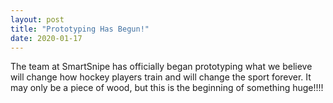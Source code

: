 ```yaml
---
layout: post
title: "Prototyping Has Begun!"
date: 2020-01-17
---
```


The team at SmartSnipe has officially began prototyping what we believe will change how hockey players train and will change the sport forever. It may only be a piece of wood, but this is the beginning of something huge!!!!